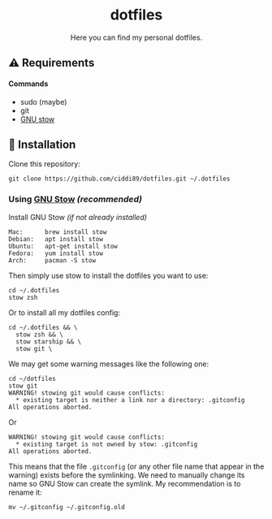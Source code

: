 <h1 align="center">dotfiles</h1>

<p align='center'>Here you can find my personal dotfiles.</p>

## ⚠️ Requirements

#### Commands

- sudo (maybe)
- git
- [GNU stow](https://github.com/aspiers/stow)

## 🚀 Installation

Clone this repository:

    git clone https://github.com/ciddi89/dotfiles.git ~/.dotfiles

### Using [GNU Stow](https://www.gnu.org/software/stow/) _(recommended)_

Install GNU Stow _(if not already installed)_

    Mac:      brew install stow
    Debian:   apt install stow
    Ubuntu:   apt-get install stow
    Fedora:   yum install stow
    Arch:     pacman -S stow

Then simply use stow to install the dotfiles you want to use:

    cd ~/.dotfiles
    stow zsh

Or to install all my dotfiles config:

    cd ~/.dotfiles && \
      stow zsh && \
      stow starship && \
      stow git \

We may get some warning messages like the following one:

    cd ~/dotfiles
    stow git
    WARNING! stowing git would cause conflicts:
      * existing target is neither a link nor a directory: .gitconfig
    All operations aborted.

Or

    WARNING! stowing git would cause conflicts:
      * existing target is not owned by stow: .gitconfig
    All operations aborted.

This means that the file `.gitconfig` (or any other file name that appear in the warning) exists before the symlinking. We need to
manually change its name so GNU Stow can create the symlink. My recommendation is
to rename it:

    mv ~/.gitconfig ~/.gitconfig.old
